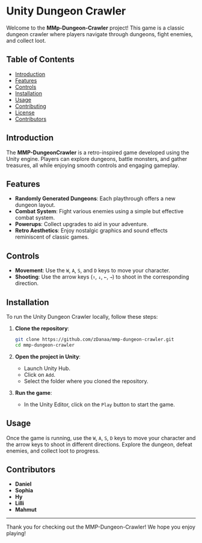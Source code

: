 # Unity Dungeon Crawler

Welcome to the **MMp-Dungeon-Crawler** project! This game is a classic dungeon crawler where players navigate through dungeons, fight enemies, and collect loot.

## Table of Contents

- [Introduction](#introduction)
- [Features](#features)
- [Controls](#controls)
- [Installation](#installation)
- [Usage](#usage)
- [Contributing](#contributing)
- [License](#license)
- [Contributors](#contributors)

## Introduction

The **MMP-DungeonCrawler** is a retro-inspired game developed using the Unity engine. Players can explore dungeons, battle monsters, and gather treasures, all while enjoying smooth controls and engaging gameplay.

## Features

- **Randomly Generated Dungeons**: Each playthrough offers a new dungeon layout.
- **Combat System**: Fight various enemies using a simple but effective combat system.
- **Powerups**: Collect upgrades to aid in your adventure.
- **Retro Aesthetics**: Enjoy nostalgic graphics and sound effects reminiscent of classic games.

## Controls

- **Movement**: Use the `W`, `A`, `S`, and `D` keys to move your character.
- **Shooting**: Use the arrow keys (`↑`, `↓`, `←`, `→`) to shoot in the corresponding direction.

## Installation

To run the Unity Dungeon Crawler locally, follow these steps:

1. **Clone the repository**:
    ```bash
    git clone https://github.com/zDanaa/mmp-dungeon-crawler.git
    cd mmp-dungeon-crawler
    ```

2. **Open the project in Unity**:
    - Launch Unity Hub.
    - Click on `Add`.
    - Select the folder where you cloned the repository.

3. **Run the game**:
    - In the Unity Editor, click on the `Play` button to start the game.

## Usage

Once the game is running, use the `W`, `A`, `S`, `D` keys to move your character and the arrow keys to shoot in different directions. Explore the dungeon, defeat enemies, and collect loot to progress.


## Contributors

- **Daniel**
- **Sophia**
- **Hy**
- **Lilli**
- **Mahmut**

---

Thank you for checking out the MMP-Dungeon-Crawler! We hope you enjoy playing!
